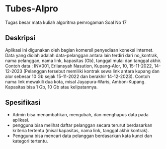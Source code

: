 # Tubes-Alpro
Tugas besar mata kuliah algoritma pemrogaman Soal No 17

## Deskripsi
Aplikasi ini digunakan oleh bagian komersil penyediaan koneksi internet. Data yang diolah adalah data-pelanggan antara lain terdiri dari no_kontrak, nama pelanggan, nama link, kapasitas (Gb), tanggal mulai dan tanggal akhir. Contoh data :  INV001, Erliansyah Nasution, Kupang-Alor, 10, 15-11-2022, 14-12-2023 (Pelanggan tersebut memiliki kontrak sewa link antara kupang dan alor sebesar 10 Gb sejak 15-11-2022 dan berakhir 14-12-2023). Contoh nama link mewakili dua kota, misal Jayapura-Waris, Ambon-Kupang. Kapasitas bisa 1 Gb, 10 Gb atau kelipatannya. 

## Spesifikasi
- Admin bisa menambahkan, mengubah, dan menghapus data pada aplikasi.  
-  pengguna bisa melihat daftar pelanggan secara terurut berdasarkan kriteria tertentu (misal kapasitas, nama link, tanggal akhir kontrak).
-  Pengguna bisa mencari data pelanggan berdasarkan kata kunci dan kategori tertentu.  